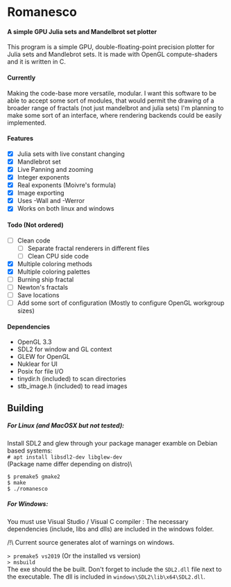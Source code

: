 # Romanesco
#### A simple GPU Julia sets and Mandelbrot set plotter

This program is a simple GPU, double-floating-point precision plotter for Julia sets and Mandlebrot sets. It is made with OpenGL compute-shaders and it is written in C.

#### Currently

Making the code-base more versatile, modular.
I want this software to be able to accept some sort of modules, that would permit the drawing of a broader range of fractals (not just mandelbrot and julia sets)
I'm planning to make some sort of an interface, where rendering backends could be easily implemented.

#### Features

- [x] Julia sets with live constant changing
- [x] Mandlebrot set
- [x] Live Panning and zooming
- [x] Integer exponents
- [x] Real exponents (Moivre's formula)
- [x] Image exporting
- [x] Uses -Wall and -Werror
- [x] Works on both linux and windows

#### Todo (Not ordered)

- [ ] Clean code
  - [ ] Separate fractal renderers in different files
  - [ ] Clean CPU side code
- [x] Multiple coloring methods
- [x] Multiple coloring palettes
- [ ] Burning ship fractal
- [ ] Newton's fractals
- [ ] Save locations
- [ ] Add some sort of configuration (Mostly to configure OpenGL workgroup sizes)

#### Dependencies

- OpenGL 3.3
- SDL2 for window and GL context
- GLEW for OpenGL
- Nuklear for UI
- Posix for file I/O
- tinydir.h (included) to scan directories
- stb_image.h (included) to read images

## Building 

##### For Linux (and MacOSX but not tested):
Install SDL2 and glew through your package manager
examble on Debian based systems:\
`# apt install libsdl2-dev libglew-dev`\
(Package name differ depending on distro)\

`$ premake5 gmake2`\
`$ make`\
`$ ./romanesco`

##### For Windows:
You must use Visual Studio / Visual C compiler :
The necessary dependencies (include, libs and dlls) are included in the windows folder.

/!\ Current source generates alot of warnings on windows.

`> premake5 vs2019` (Or the installed vs version)\
`> msbuild`\
The exe should the be built.
Don't forget to include the `SDL2.dll` file next to the executable. The dll is included in `windows\SDL2\lib\x64\SDL2.dll`.

